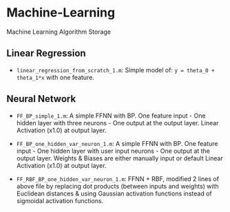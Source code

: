 # Machine-Learning
Machine Learning Algorithm Storage

## Linear Regression
* ```linear_regression_from_scratch_1.m```: Simple model of: ```y = theta_0 + theta_1*x``` with one feature.

## Neural Network

* ```FF_BP_simple_1.m```: A simple FFNN with BP.  One feature input - One hidden layer with three neurons - One output at the output layer. Linear Activation (x1.0) at output layer.

* ```FF_BP_one_hidden_var_neuron_1.m```:  A simple FFNN with BP.  One feature input - One hidden layer with user input neurons - One output at the output layer. Weights & Biases are either manually input or default Linear Activation (x1.0) at output layer.

* ```FF_RBF_BP_one_hidden_var_neuron_1.m```: FFNN + RBF, modified 2 lines of above file by replacing dot products (between inputs and weights) with Euclidean distances & using Gaussian activation functions instead of sigmoidal activation functions.  
